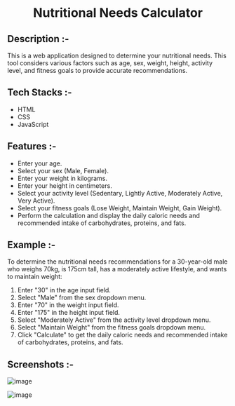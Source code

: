 # <p align="center">Nutritional Needs Calculator</p>

## Description :-

This is a web application designed to determine your nutritional needs. This tool considers various factors such as age, sex, weight, height, activity level, and fitness goals to provide accurate recommendations.

## Tech Stacks :-

- HTML
- CSS
- JavaScript

## Features :-

- Enter your age.
- Select your sex (Male, Female).
- Enter your weight in kilograms.
- Enter your height in centimeters.
- Select your activity level (Sedentary, Lightly Active, Moderately Active, Very Active).
- Select your fitness goals (Lose Weight, Maintain Weight, Gain Weight).
- Perform the calculation and display the daily caloric needs and recommended intake of carbohydrates, proteins, and fats.

## Example :-

To determine the nutritional needs recommendations for a 30-year-old male who weighs 70kg, is 175cm tall, has a moderately active lifestyle, and wants to maintain weight:
1. Enter "30" in the age input field.
2. Select "Male" from the sex dropdown menu.
3. Enter "70" in the weight input field.
4. Enter "175" in the height input field.
5. Select "Moderately Active" from the activity level dropdown menu.
6. Select "Maintain Weight" from the fitness goals dropdown menu.
7. Click "Calculate" to get the daily caloric needs and recommended intake of carbohydrates, proteins, and fats.

## Screenshots :-

![image](https://github.com/Rakesh9100/CalcDiverse/assets/118645569/130d793b-808d-4982-a93c-464b81b806d6)

![image](https://github.com/Rakesh9100/CalcDiverse/assets/118645569/ed2c7dc8-ab1e-4b2a-a1b0-b4d0b5b60a43)